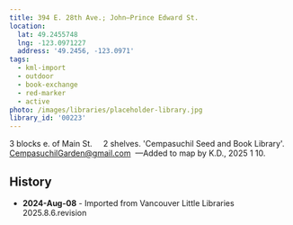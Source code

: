 ```yaml
---
title: 394 E. 28th Ave.; John—Prince Edward St.
location:
  lat: 49.2455748
  lng: -123.0971227
  address: '49.2456, -123.0971'
tags:
  - kml-import
  - outdoor
  - book-exchange
  - red-marker
  - active
photo: /images/libraries/placeholder-library.jpg
library_id: '00223'
---
```

3 blocks e. of Main St.     2 shelves.
'Cempasuchil Seed and Book Library'.
CempasuchilGarden@gmail.com 
—Added to map by K.D., 2025 1 10.

## History
- **2024-Aug-08** - Imported from Vancouver Little Libraries 2025.8.6.revision
